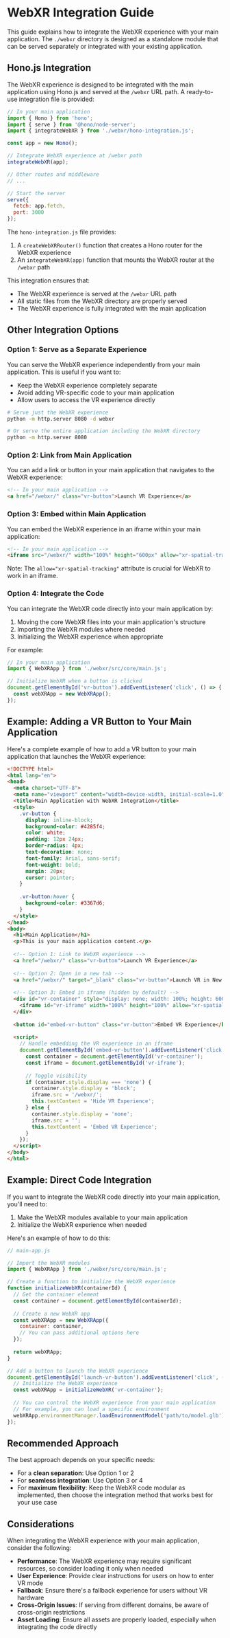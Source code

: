 # WebXR Integration Guide

This guide explains how to integrate the WebXR experience with your main application. The `./webxr` directory is designed as a standalone module that can be served separately or integrated with your existing application.

## Hono.js Integration

The WebXR experience is designed to be integrated with the main application using Hono.js and served at the `/webxr` URL path. A ready-to-use integration file is provided:

```javascript
// In your main application
import { Hono } from 'hono';
import { serve } from '@hono/node-server';
import { integrateWebXR } from './webxr/hono-integration.js';

const app = new Hono();

// Integrate WebXR experience at /webxr path
integrateWebXR(app);

// Other routes and middleware
// ...

// Start the server
serve({
  fetch: app.fetch,
  port: 3000
});
```

The `hono-integration.js` file provides:

1. A `createWebXRRouter()` function that creates a Hono router for the WebXR experience
2. An `integrateWebXR(app)` function that mounts the WebXR router at the `/webxr` path

This integration ensures that:
- The WebXR experience is served at the `/webxr` URL path
- All static files from the WebXR directory are properly served
- The WebXR experience is fully integrated with the main application

## Other Integration Options

### Option 1: Serve as a Separate Experience

You can serve the WebXR experience independently from your main application. This is useful if you want to:
- Keep the WebXR experience completely separate
- Avoid adding VR-specific code to your main application
- Allow users to access the VR experience directly

```bash
# Serve just the WebXR experience
python -m http.server 8080 -d webxr

# Or serve the entire application including the WebXR directory
python -m http.server 8080
```

### Option 2: Link from Main Application

You can add a link or button in your main application that navigates to the WebXR experience:

```html
<!-- In your main application -->
<a href="/webxr/" class="vr-button">Launch VR Experience</a>
```

### Option 3: Embed within Main Application

You can embed the WebXR experience in an iframe within your main application:

```html
<!-- In your main application -->
<iframe src="/webxr/" width="100%" height="600px" allow="xr-spatial-tracking"></iframe>
```

Note: The `allow="xr-spatial-tracking"` attribute is crucial for WebXR to work in an iframe.

### Option 4: Integrate the Code

You can integrate the WebXR code directly into your main application by:

1. Moving the core WebXR files into your main application's structure
2. Importing the WebXR modules where needed
3. Initializing the WebXR experience when appropriate

For example:

```javascript
// In your main application
import { WebXRApp } from './webxr/src/core/main.js';

// Initialize WebXR when a button is clicked
document.getElementById('vr-button').addEventListener('click', () => {
  const webXRApp = new WebXRApp();
});
```

## Example: Adding a VR Button to Your Main Application

Here's a complete example of how to add a VR button to your main application that launches the WebXR experience:

```html
<!DOCTYPE html>
<html lang="en">
<head>
  <meta charset="UTF-8">
  <meta name="viewport" content="width=device-width, initial-scale=1.0">
  <title>Main Application with WebXR Integration</title>
  <style>
    .vr-button {
      display: inline-block;
      background-color: #4285f4;
      color: white;
      padding: 12px 24px;
      border-radius: 4px;
      text-decoration: none;
      font-family: Arial, sans-serif;
      font-weight: bold;
      margin: 20px;
      cursor: pointer;
    }
    
    .vr-button:hover {
      background-color: #3367d6;
    }
  </style>
</head>
<body>
  <h1>Main Application</h1>
  <p>This is your main application content.</p>
  
  <!-- Option 1: Link to WebXR experience -->
  <a href="/webxr/" class="vr-button">Launch VR Experience</a>
  
  <!-- Option 2: Open in a new tab -->
  <a href="/webxr/" target="_blank" class="vr-button">Launch VR in New Tab</a>
  
  <!-- Option 3: Embed in iframe (hidden by default) -->
  <div id="vr-container" style="display: none; width: 100%; height: 600px; margin-top: 20px;">
    <iframe id="vr-iframe" width="100%" height="100%" allow="xr-spatial-tracking" style="border: none;"></iframe>
  </div>
  
  <button id="embed-vr-button" class="vr-button">Embed VR Experience</button>
  
  <script>
    // Handle embedding the VR experience in an iframe
    document.getElementById('embed-vr-button').addEventListener('click', function() {
      const container = document.getElementById('vr-container');
      const iframe = document.getElementById('vr-iframe');
      
      // Toggle visibility
      if (container.style.display === 'none') {
        container.style.display = 'block';
        iframe.src = '/webxr/';
        this.textContent = 'Hide VR Experience';
      } else {
        container.style.display = 'none';
        iframe.src = '';
        this.textContent = 'Embed VR Experience';
      }
    });
  </script>
</body>
</html>
```

## Example: Direct Code Integration

If you want to integrate the WebXR code directly into your main application, you'll need to:

1. Make the WebXR modules available to your main application
2. Initialize the WebXR experience when needed

Here's an example of how to do this:

```javascript
// main-app.js

// Import the WebXR modules
import { WebXRApp } from './webxr/src/core/main.js';

// Create a function to initialize the WebXR experience
function initializeWebXR(containerId) {
  // Get the container element
  const container = document.getElementById(containerId);
  
  // Create a new WebXR app
  const webXRApp = new WebXRApp({
    container: container,
    // You can pass additional options here
  });
  
  return webXRApp;
}

// Add a button to launch the WebXR experience
document.getElementById('launch-vr-button').addEventListener('click', () => {
  // Initialize the WebXR experience
  const webXRApp = initializeWebXR('vr-container');
  
  // You can control the WebXR experience from your main application
  // For example, you can load a specific environment
  webXRApp.environmentManager.loadEnvironmentModel('path/to/model.glb');
});
```

## Recommended Approach

The best approach depends on your specific needs:

- For a **clean separation**: Use Option 1 or 2
- For **seamless integration**: Use Option 3 or 4
- For **maximum flexibility**: Keep the WebXR code modular as implemented, then choose the integration method that works best for your use case

## Considerations

When integrating the WebXR experience with your main application, consider the following:

- **Performance**: The WebXR experience may require significant resources, so consider loading it only when needed
- **User Experience**: Provide clear instructions for users on how to enter VR mode
- **Fallback**: Ensure there's a fallback experience for users without VR hardware
- **Cross-Origin Issues**: If serving from different domains, be aware of cross-origin restrictions
- **Asset Loading**: Ensure all assets are properly loaded, especially when integrating the code directly
